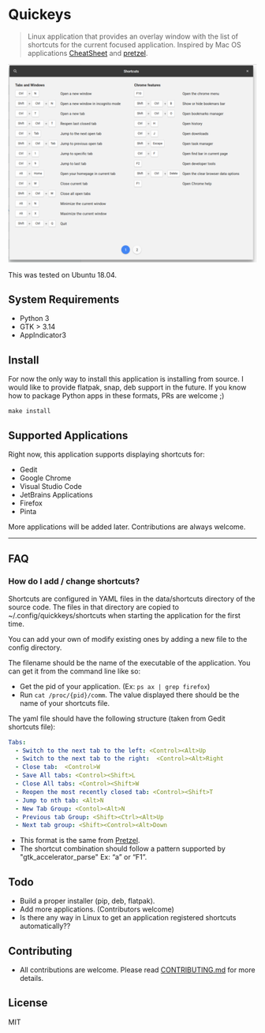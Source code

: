 # Quickeys

> Linux application that provides an overlay window with the list of shortcuts for the current focused application. Inspired by Mac OS applications [CheatSheet](https://mediaatelier.com/CheatSheet/) and [pretzel](https://github.com/amiechen/pretzel).

![screenshot](screenshot.png)

This was tested on Ubuntu 18.04.

## System Requirements

* Python 3
* GTK > 3.14
* AppIndicator3

## Install

For now the only way to install this application is installing from source. I would like to provide flatpak, snap, deb support in the future. If you know how to package Python apps in these formats, PRs are welcome ;)

```
make install
```

## Supported Applications

Right now, this application supports displaying shortcuts for:

* Gedit
* Google Chrome
* Visual Studio Code
* JetBrains Applications
* Firefox
* Pinta

More applications will be added later. Contributions are always welcome.

---

## FAQ

### How do I add / change shortcuts?

Shortcuts are configured in YAML files in the data/shortcuts directory of the source code. The files in that directory are copied to ~/.config/quickkeys/shortcuts when starting the application for the first time.

You can add your own of modify existing ones by adding a new file to the config directory.

The filename should be the name of the executable of the application. You can get it from the command line like so:

* Get the pid of your application. (Ex: ```ps ax | grep firefox```)
* Run ```cat /proc/{pid}/comm```. The value displayed there should be the name of your shortcuts file.

The yaml file should have the following structure (taken from Gedit shortcuts file):

```yml
Tabs:
  - Switch to the next tab to the left: <Control><Alt>Up
  - Switch to the next tab to the right:  <Control><Alt>Right
  - Close tab:  <Control>W
  - Save All tabs: <Control><Shift>L
  - Close All tabs: <Control><Shift>W
  - Reopen the most recently closed tab: <Control><Shift>T
  - Jump to nth tab: <Alt>N
  - New Tab Group: <Contol><Alt>N
  - Previous tab Group: <Shift><Ctrl><Alt>Up
  - Next tab group: <Shift><Control><Alt>Down
```

* This format is the same from [Pretzel](https://github.com/amiechen/pretzel).
* The shortcut combination should follow a pattern supported by "gtk_accelerator_parse" Ex: “<Control>a” or “<Shift><Alt>F1”.

## Todo

* Build a proper installer (pip, deb, flatpak).
* Add more applications. (Contributors welcome)
* Is there any way in Linux to get an application registered shortcuts automatically??

## Contributing

* All contributions are welcome. Please read [CONTRIBUTING.md](CONTRIBUTING.md) for more details.

## License

MIT


